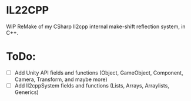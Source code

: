 # IL22CPP
WIP ReMake of my CSharp Il2cpp internal make-shift reflection system, in C++.


# ToDo:
 - [ ] Add Unity API fields and functions (Object, GameObject, Component, Camera, Transform, and maybe more)
 - [ ] Add Il2cppSystem fields and functions (Lists, Arrays, Arraylists, Generics)
